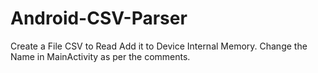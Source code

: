 # Android-CSV-Parser
Create a File CSV to Read
Add it to Device Internal Memory.
Change the Name in MainActivity as per the comments.
